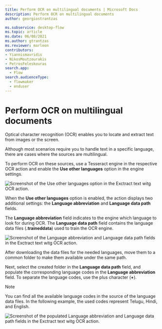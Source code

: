 ```yaml
---
title: Perform OCR on multilingual documents | Microsoft Docs
description: Perform OCR on multilingual documents
author: georgiostrantzas

ms.subservice: desktop-flow
ms.topic: article
ms.date: 06/08/2021
ms.author: gtrantzas
ms.reviewer: marleon
contributors:
- Yiannismavridis
- NikosMoutzourakis
- PetrosFeleskouras
search.app: 
  - Flow
search.audienceType: 
  - flowmaker
  - enduser
---
```


# Perform OCR on multilingual documents

Optical character recognition (OCR) enables you to locate and extract text from images or the screen.

Although most scenarios require you to handle text in a specific language, there are cases where the sources are multilingual.

To perform OCR on these sources, use a Tesseract engine in the respective OCR action and enable the **Use other languages** option in the engine settings.

![Screenshot of the Use other languages option in the Exctract text witg OCR action.](media/ocr-multilingual-documents/use-other-languages-extract-text-ocr-action.png)

When the **Use other languages** option is enabled, the action displays two additional settings: the **Language abbreviation** and **Language data path** fields.

The **Language abbreviation** field indicates to the engine which language to look for during OCR. 
The **Language data path** field contains the language data files (**.traineddata**) used to train the OCR engine.

![Screenshot of the Language abbreviation and Language data path fields in the Exctract text witg OCR action.](media/ocr-multilingual-documents/language-abbreviation-extract-text-ocr-action.png)

After downloading the data files for the needed languages, move them to a common folder to make them available under the same path.

Next, select the created folder in the **Language data path** field, and populate the corresponding language codes in the **Language abbreviation** field. To separate the language codes, use the plus character (**+**).

> [!NOTE]
> You can find all the available language codes in the source of the language data files. In the following example, the used codes represent Telugu, Hindi, and English.

![Screenshot of the populated Language abbreviation and Language data path fields in the Exctract text witg OCR action.](media/ocr-multilingual-documents/populated-language-abbreviation-extract-text-ocr-action.png)
